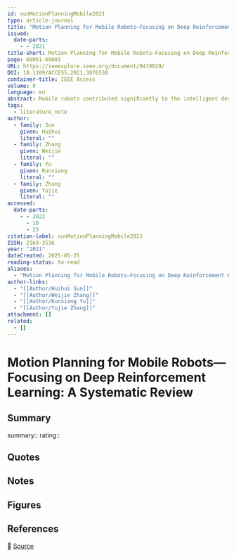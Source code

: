```yaml
---
id: sunMotionPlanningMobile2021
type: article-journal
title: "Motion Planning for Mobile Robots—Focusing on Deep Reinforcement Learning: A Systematic Review"
issued:
  date-parts:
    - - 2021
title-short: Motion Planning for Mobile Robots—Focusing on Deep Reinforcement Learning
page: 69061-69081
URL: https://ieeexplore.ieee.org/document/9419029/
DOI: 10.1109/ACCESS.2021.3076530
container-title: IEEE Access
volume: 9
language: en
abstract: Mobile robots contributed signiﬁcantly to the intelligent development of human society, and the motion-planning policy is critical for mobile robots. This paper reviews the methods based on motion-planning policy, especially the ones involving Deep Reinforcement Learning (DRL) in the unstructured environment. The conventional methods of DRL are categorized to value-based, policy-based and actor-critic-based algorithms, and the corresponding theories and applications are surveyed. Furthermore, the recently-emerged methods of DRL are also surveyed, especially the ones involving the imitation learning, meta-learning and multi-robot systems. According to the surveys, the potential research directions of motion-planning algorithms serving for mobile robots are enlightened.
tags:
  - literature_note
author:
  - family: Sun
    given: Huihui
    literal: ""
  - family: Zhang
    given: Weijie
    literal: ""
  - family: Yu
    given: Runxiang
    literal: ""
  - family: Zhang
    given: Yujie
    literal: ""
accessed:
  date-parts:
    - - 2022
      - 10
      - 23
citation-label: sunMotionPlanningMobile2021
ISSN: 2169-3536
year: "2021"
dateCreated: 2025-05-25
reading-status: to-read
aliases:
  - "Motion Planning for Mobile Robots—Focusing on Deep Reinforcement Learning: A Systematic Review"
author-links:
  - "[[Author/Huihui Sun]]"
  - "[[Author/Weijie Zhang]]"
  - "[[Author/Runxiang Yu]]"
  - "[[Author/Yujie Zhang]]"
attachment: []
related:
  - []
---
```


# Motion Planning for Mobile Robots—Focusing on Deep Reinforcement Learning: A Systematic Review

## Summary
summary::
rating::

## Quotes

## Notes

## Figures

## References

🔗 [Source](https://ieeexplore.ieee.org/document/9419029/)

